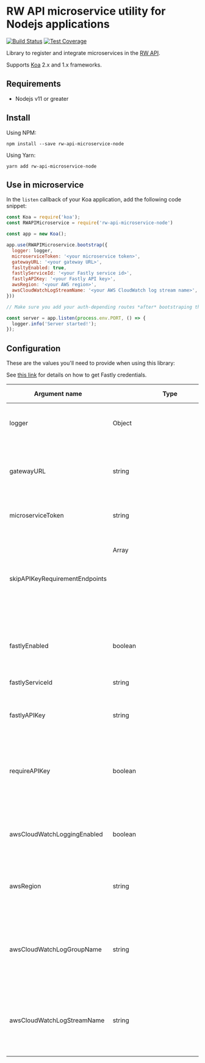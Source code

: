 # RW API microservice utility for Nodejs applications

[![Build Status](https://travis-ci.com/resource-watch/rw-api-microservice-node.svg?branch=main)](https://travis-ci.com/resource-watch/rw-api-microservice-node)
[![Test Coverage](https://api.codeclimate.com/v1/badges/ee1ee2cab3d50b46fcd1/test_coverage)](https://codeclimate.com/github/resource-watch/rw-api-microservice-node/test_coverage)

Library to register and integrate microservices in the [RW API](https://api.resourcewatch.org/).

Supports [Koa](https://koajs.com/) 2.x and 1.x frameworks.

## Requirements

- Nodejs v11 or greater

## Install

Using NPM:

````
npm install --save rw-api-microservice-node
````

Using Yarn:

````
yarn add rw-api-microservice-node
````

## Use in microservice

In the `listen` callback of your Koa application, add the following code snippet:

```javascript
const Koa = require('koa');
const RWAPIMicroservice = require('rw-api-microservice-node')

const app = new Koa();

app.use(RWAPIMicroservice.bootstrap({
  logger: logger,
  microserviceToken: '<your microservice token>',
  gatewayURL: '<your gateway URL>',
  fasltyEnabled: true,
  fastlyServiceId: '<your Fastly service id>',
  fastlyAPIKey: '<your Fastly API key>',
  awsRegion: '<your AWS region>',
  awsCloudWatchLogStreamName: '<your AWS CloudWatch log stream name>',
}))

// Make sure you add your auth-depending routes *after* bootstraping this module

const server = app.listen(process.env.PORT, () => {
  logger.info('Server started!');
});
```

## Configuration

These are the values you'll need to provide when using this library:

See [this link](https://docs.fastly.com/en/guides/finding-and-managing-your-account-info) for details on how to get
Fastly credentials.

| Argument name                  | Type          | Description                                                                                                                                         | Required?         | Default value    |
|--------------------------------|---------------|-----------------------------------------------------------------------------------------------------------------------------------------------------|-------------------|------------------|
| logger                         | Object        | A `bunyan` logger object, for logging purposes                                                                                                      | yes               |                  |
| gatewayURL                     | string        | The URL of the API as a whole, where all other services will be reachable                                                                           | yes               |                  |
| microserviceToken              | string        | JWT token to use on calls to other services                                                                                                         | yes               |                  |
| skipAPIKeyRequirementEndpoints | Array<Object> | List of object containing a `method` and `pathRegex`. Incoming requests that match one of the elements on the list will bypass API Key requirement. | no                |                  |
| fastlyEnabled                  | boolean       | If set to `true`, the [Fastly](https://www.fastly.com/) integration will be enabled                                                                 | yes               |                  |
| fastlyServiceId                | string        | Access credentials to the [Fastly](https://www.fastly.com/) API                                                                                     | if Fastly enabled |                  |
| fastlyAPIKey                   | string        | Access credentials to the [Fastly](https://www.fastly.com/) API                                                                                     | if Fastly enabled |                  |
| requireAPIKey                  | boolean       | If API keys are required. If set to true, requests with no API key automatically get a HTTP 403 response.                                           | no                | true             |
| awsCloudWatchLoggingEnabled    | boolean       | If API key usage should be logged to AWS CloudWatch.                                                                                                | no                | true             |
| awsRegion                      | string        | Which AWS region to use when logging requests to AWS CloudWatch.                                                                                    | yes               |                  |
| awsCloudWatchLogGroupName      | string        | Which CloudWatch Log Group name to use when logging requests to AWS CloudWatch.                                                                     | no                | 'api-keys-usage' |
| awsCloudWatchLogStreamName     | string        | Which CloudWatch Log Stream name to use when logging requests to AWS CloudWatch.                                                                    | yes               |                  |

